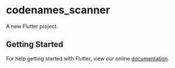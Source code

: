 # codenames_scanner

A new Flutter project.

## Getting Started

For help getting started with Flutter, view our online
[documentation](https://flutter.io/).
